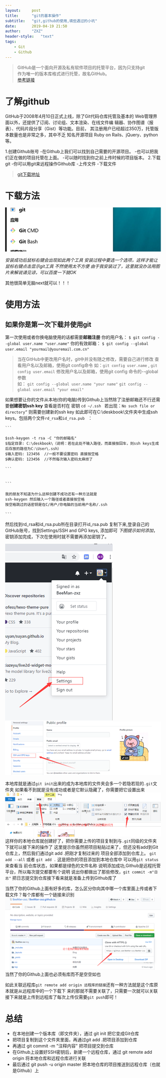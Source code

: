 ```yaml
---
layout:     post
title:      "git的基本操作"
subtitle:   "git,github的使用,填些遇过的小坑"
date:       2019-04-19 21:50
author:     "ZXZ"
header-style:   "text"
tags:
    - Git
    - Github
---
```


>GitHub是一个面向开源及私有软件项目的托管平台，因为只支持git<br>
>作为唯一的版本库格式进行托管，故名GitHub。<br>
>[参考链接](https://www.cnblogs.com/sdcs/p/8270029.html)

了解github
==========

   GitHub于2008年4月10日正式上线，除了Git代码仓库托管及基本的 
Web管理界面以外，还提供了订阅、讨论组、文本渲染、在线文件编
辑器、协作图谱（报表）、代码片段分享（Gist）等功能。目前，
其注册用户已经超过350万，托管版本数量也是非常之多，其中不乏
知名开源项目 Ruby on Rails、jQuery、python 等。  



1.创建Github账号
    -在Github上我们可以找到自己需要的开源项目。
    -也可以把我们正在做的项目托管在上面。
    -可以随时找到你之前上传时候的项目版本。
2.下载git
    -你可以用git来远程操作Github库
    -上传文件
    -下载文件



>[git下载地址](https://git-scm.com/)



下载方法
=================



![img](/img/gitdown.png)



*安装成功后鼠标右键会出现如此两个工具*
*安装过程中要选一个选项，这样才能让鼠标右键点击显示git工具*
*不然使用太不方便*
*由于我安装过了，这里就没办法用图片来解说请见谅，可以百度一下就OK*

其他很简单无脑next就可以！！！


使用方法
========
如果你是第一次下载并使用git
--------------------------


第一次使用或者你换电脑使用的话都需要**邮箱注册**
    你的用户名：
    `$ git config --global user.name "user.name"`
    你的有效邮箱：
    `$ git config --global user.email "yourmail@youremail.com.cn"`

>当在GitHub中更改用户名时，git中并没有随之修改，需要自己进行修改
>查看用户名以及邮箱，使用git config命令 如：`git config user.name` , `git config user.email`
>修改用户名以及邮箱，使用git config 命令的--global参数  
>如： `git config --global user.name "your name"`
`git config --global user.email "your email"`


如果想要让你的文件从本地(你的电脑)传到Github上当然除了注册邮箱还不行还需要**创建密钥ssh key**
    查看是否村在 密钥 `cd ~/.ssh ` 若出现：`No such file or directory”` 则需要创建新的ssh key
    如此即可在C:\deskbook\文件夹中生成ssh keys。包括两个文件`rd_rsa`和`id_rsa.pub ` ：


    ```

    $ssh-keygen -t rsa -C "你的邮箱名"
    $指定目录: C:\deskbook\（说明：若在此处不输入路径，而直接按回车，则ssh keys生成后存放的路径为C:\User\.ssh）
    $输入密码: 123456  //一般不要设置密码 直接按空格
    $确认密码: 123456  //不然每次输入密码太麻烦了

    ```


    ```

    我的朋友不知道为什么这样创建不成功还有一种方法就是
    ssh-keygen 然后输入一个路径或者直接按空格
    按空格跳过的话密钥是在C/用户/你电脑的当前用户名称/.ssh

    ```


然后找到rd_rsa和id_rsa.pub所在目录打开id_rsa.pub 复制下来,登录自己的GitHub账号，找到Settings/SSH and GPG keys,
添加即可 *下图提示如何添加*，密钥添加完成，下次在使用时就不需要再添加密钥了。


![img](/img/git-ssh-01.png)
![img](/img/git-ssh-02.png)



本地库就是通过`git init`出来的成为本地库的文件夹会多一个若隐若现的`.git`文件夹
如果看不到就是没有成功或者是它默认隐藏了，你需要把它设置出来
![img](/img/github-01.png)
这样你的本地仓库就创建好了，把你需要上传的项目复制到与`.git`同级的文件夹下就可以接下来的操作了
这里提示你虽然把项目粘贴过来了，但还没有add到Git仓库上，然后我们通过git add .把刚才复制过来的
项目全部添加到仓库上。
`git add --all` 或者 `git add .` 这是把你的项目添加到本地仓库中 可以用`git status`来查看当
前仓库状态，如果都是绿色的文件名称 说明添加成功,Github是远程托管平台，所以每次提交都要有个说明
说出你都做出了那些修改，`git commit -m"日志"` 把日志提交到仓库接下看来就是准备上传到Github库了

当然了你的Github上面有好多的库，怎么区分你向其中哪一个库里面上传或者下载文件？每个库都有一个链接来识别
![img](/img/github-push.png)
当然了你的Github上面也必须有库而不是空空如也

如此关联远程库`git remote add origin 远程库的链接`还有一种方法就是这个库原本就是从远程库中的一个下载下
来的那就不需要关联了，只需要一次就可以关联
接下来就是上传到远程库了每次上传仅需要`git push`即可！


总结
=======


<ul>
    <li>在本地创建一个版本库（即文件夹），通过 git init 把它变成Git仓库</li>
    <li>把项目复制到这个文件夹里面，再通过git add .把项目添加到仓库</li>
    <li>再通过 git commit -m "注释内容" 把项目提交到仓库</li>
    <li>在Github上设置好SSH密钥后，新建一个远程仓库，通过 git remote add origin 将本地仓库和远程仓库进行关联</li>
    <li>最后通过 git push -u origin master 把本地仓库的项目推送到远程仓库（也就是Github）上</li>
</ul>